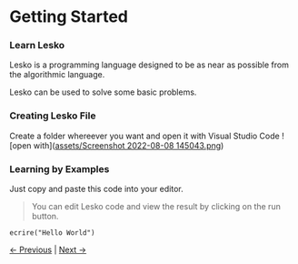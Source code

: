 # Getting Started

### Learn Lesko
Lesko is a programming language designed to be as near as possible from the algorithmic language.

Lesko can be used to solve some basic problems.
### Creating Lesko File
Create a folder whereever you want and open it with Visual Studio Code
![open with]([assets/Screenshot 2022-08-08 145043.png](https://raw.githubusercontent.com/Mohamed-Akram-Hl/docs/main/assets/Screenshot%202022-08-08%20145043.png?token=GHSAT0AAAAAABW73SA3S5EZKPQDVS2SXEWSYXRCYQA))

### Learning by Examples
Just copy and paste this code into your editor.
> You can edit Lesko code and view the result by clicking on the run button.
```
ecrire("Hello World")
```
[<- Previous](https://github.com/Mohamed-Akram-Hl/docs/blob/main/1.%20Installation%20and%20Setup/Installation%20and%20Setup) |
[Next ->]()
